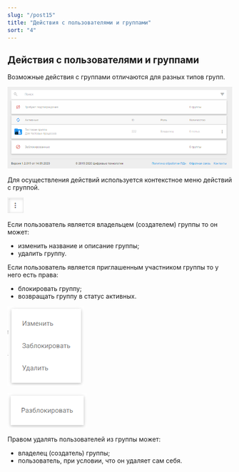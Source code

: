 ```yaml
---
slug: "/post15"
title: "Действия с пользователями и группами"
sort: "4"
---
```


## Действия с пользователями и группами

Возможные действия с группами отличаются для разных типов групп.

![group-active.png](./images/group-active.png "Вкладка Мои группы со списком активных групп")

Для осуществления действий используется контекстное меню действий с группой.

![context-menu-button.png](./images/context-menu-button.png "Кнопка вызова контекстного меню")

Если пользователь является владельцем (создателем) группы то он может:
- изменить название и описание группы;
- удалить группу.

Если пользователь является приглашенным участником группы то у него есть права:
- блокировать группу; 
- возвращать группу в статус активных.

![context-menu2.png](./images/context-menu2.png "Меню действий для группы категории Активные")

![unlock.png](./images/unlock.png "Меню действий для группы в категории Заблокированные")

Правом удалять пользователей из группы может:
- владелец (создатель) группы;
- пользователь, при условии, что он удаляет сам себя.
